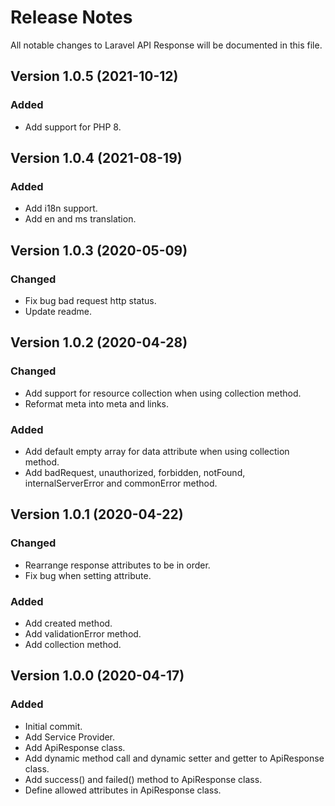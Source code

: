 # Release Notes

All notable changes to Laravel API Response will be documented in this file.

## Version 1.0.5 (2021-10-12)

### Added
- Add support for PHP 8.

## Version 1.0.4 (2021-08-19)

### Added
- Add i18n support.
- Add en and ms translation.

## Version 1.0.3 (2020-05-09)

### Changed
- Fix bug bad request http status.
- Update readme.

## Version 1.0.2 (2020-04-28)

### Changed
- Add support for resource collection when using collection method.
- Reformat meta into meta and links.

### Added
- Add default empty array for data attribute when using collection method.
- Add badRequest, unauthorized, forbidden, notFound, internalServerError and commonError method.

## Version 1.0.1 (2020-04-22)

### Changed
- Rearrange response attributes to be in order.
- Fix bug when setting attribute.

### Added
- Add created method.
- Add validationError method.
- Add collection method.

## Version 1.0.0 (2020-04-17)

### Added
- Initial commit.
- Add Service Provider.
- Add ApiResponse class.
- Add dynamic method call and dynamic setter and getter to ApiResponse class.
- Add success() and failed() method to ApiResponse class.
- Define allowed attributes in ApiResponse class.